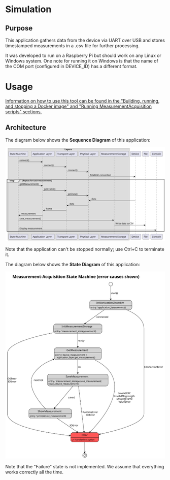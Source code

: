 # Simulation

## Purpose

This application gathers data from the device via UART over USB and stores timestamped measurements in a .csv file for further processing.

It was developed to run on a Raspberry Pi but should work on any Linux or Windows system. One note for running it on Windows is that the name of the COM port (configured in DEVICE_ID) has a different format.

# Usage

[Information on how to use this tool can be found in the "Building, running, and stopping a Docker image" and "Running MeasurementAcquisition scripts" sections.](../DevOps/Docker/README.md)


## Architecture

The diagram below shows the **Sequence Diagram** of this application:

![state diagram](../../Documentation/Diagrams/MeasurementSequenceDiagram.svg)

Note that the application can't be stopped normally; use Ctrl+C to terminate it.

The diagram below shows the **State Diagram** of this application:

![state diagram](../../Documentation/Diagrams/MeasurementStateMachine.svg)

Note that the "Failure" state is not implemented. We assume that everything works correctly all the time.

